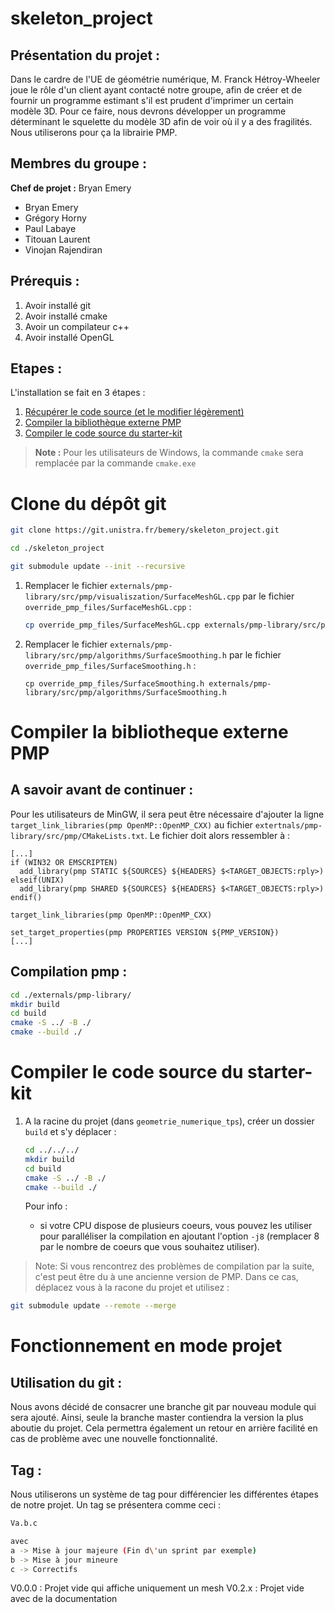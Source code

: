 # skeleton_project

## Présentation du projet :

Dans le cardre de l'UE de géométrie numérique, M. Franck Hétroy-Wheeler joue le 
rôle d'un client ayant contacté notre groupe, afin de créer et de fournir un
programme estimant s'il est prudent d'imprimer un certain modèle 3D. Pour ce
faire, nous devrons développer un programme déterminant le squelette du modèle
3D afin de voir où il y a des fragilités. Nous utiliserons pour ça la librairie
PMP.

## Membres du groupe :

**Chef de projet :** Bryan Emery

* Bryan Emery
* Grégory Horny
* Paul Labaye
* Titouan Laurent
* Vinojan Rajendiran

## Prérequis :

1. Avoir installé git
1. Avoir installé cmake
1. Avoir un compilateur c++
1. Avoir installé OpenGL

## Etapes :

L'installation se fait en 3 étapes :

1. [Récupérer le code source (et le modifier légèrement)](#recuperer-le-code-souce-et-le-modifier)
1. [Compiler la bibliothèque externe PMP](#compiler-la-bibliotheque-externe-pmp)
1. [Compiler le code source du starter-kit](#compiler-le-code-source-du-starter-kit)

> **Note :** Pour les utilisateurs de Windows, la commande `cmake` sera remplacée par la commande `cmake.exe`

# Clone du dépôt git

```bash
git clone https://git.unistra.fr/bemery/skeleton_project.git

cd ./skeleton_project

git submodule update --init --recursive
```

1. Remplacer le fichier `externals/pmp-library/src/pmp/visualiszation/SurfaceMeshGL.cpp` par le fichier `override_pmp_files/SurfaceMeshGL.cpp` :

   ```bash
   cp override_pmp_files/SurfaceMeshGL.cpp externals/pmp-library/src/pmp/visualization/SurfaceMeshGL.cpp
   ```

1. Remplacer le fichier `externals/pmp-library/src/pmp/algorithms/SurfaceSmoothing.h` par le fichier `override_pmp_files/SurfaceSmoothing.h` :
   ```
   cp override_pmp_files/SurfaceSmoothing.h externals/pmp-library/src/pmp/algorithms/SurfaceSmoothing.h
   ```

# Compiler la bibliotheque externe PMP

## A savoir avant de continuer :

Pour les utilisateurs de MinGW, il sera peut être nécessaire d'ajouter la ligne `target_link_libraries(pmp OpenMP::OpenMP_CXX)` au fichier `extertnals/pmp-library/src/pmp/CMakeLists.txt`.
Le fichier doit alors ressembler à :

```
[...]
if (WIN32 OR EMSCRIPTEN)
  add_library(pmp STATIC ${SOURCES} ${HEADERS} $<TARGET_OBJECTS:rply>)
elseif(UNIX)
  add_library(pmp SHARED ${SOURCES} ${HEADERS} $<TARGET_OBJECTS:rply>)
endif()

target_link_libraries(pmp OpenMP::OpenMP_CXX)

set_target_properties(pmp PROPERTIES VERSION ${PMP_VERSION})
[...]
```

## Compilation pmp :

```bash
cd ./externals/pmp-library/
mkdir build
cd build
cmake -S ../ -B ./
cmake --build ./
```

# Compiler le code source du starter-kit

1. A la racine du projet (dans `geometrie_numerique_tps`), créer un dossier `build` et s'y déplacer :

   ```bash
   cd ../../../
   mkdir build
   cd build
   cmake -S ../ -B ./
   cmake --build ./
   ```

   Pour info :

   - si votre CPU dispose de plusieurs coeurs, vous pouvez les utiliser pour paralléliser la compilation en ajoutant l'option `-j8` (remplacer 8 par le nombre de coeurs que vous souhaitez utiliser).

> Note: Si vous rencontrez des problèmes de compilation par la suite, c'est peut être du à une ancienne version de PMP. Dans ce cas, déplacez vous à la racone du projet et utilisez :

   ```bash
   git submodule update --remote --merge
   ```

# Fonctionnement en mode projet

## Utilisation du git :

Nous avons décidé de consacrer une branche git par nouveau module qui sera
ajouté. Ainsi, seule la branche master contiendra la version la plus aboutie du
projet. Cela permettra également un retour en arrière facilité en cas de
problème avec une nouvelle fonctionnalité.

## Tag :

Nous utiliserons un système de tag pour différencier les différentes étapes de
notre projet. Un tag se présentera comme ceci :

```bash
Va.b.c

avec
a -> Mise à jour majeure (Fin d\'un sprint par exemple)
b -> Mise à jour mineure
c -> Correctifs
```

V0.0.0 : Projet vide qui affiche uniquement un mesh
V0.2.x : Projet vide avec de la documentation